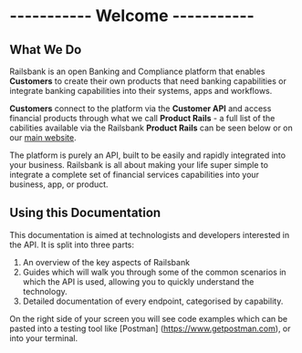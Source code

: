 # ----------- Welcome -----------
## What We Do
Railsbank is an open Banking and Compliance platform that enables **Customers** to create their own products that need banking capabilities or integrate banking capabilities into their systems, apps and workflows.

**Customers** connect to the platform via the **Customer API** and access financial products through what we call **Product Rails** - a full list of the cabilities available via the Railsbank **Product Rails** can be seen below or on our [main website](https://www.railsbank.com/).

The platform is purely an API, built to be easily and rapidly integrated into your business. Railsbank is all about making your life super simple to integrate a complete set of financial services capabilities into your business, app, or product.

## Using this Documentation
This documentation is aimed at technologists and developers interested in the API. It is split into three parts:

1. An overview of the key aspects of Railsbank
2. Guides which will walk you through some of the common scenarios in which the API is used, allowing you to quickly understand the technology.
3. Detailed documentation of every endpoint, categorised by capability.

On the right side of your screen you will see code examples which can be pasted into a testing tool like [Postman] (https://www.getpostman.com), or into your terminal.  
